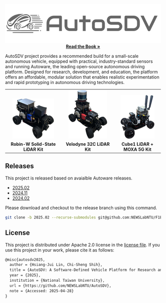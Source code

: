 
<p align="center">
  <img src="logo/logo_brand_gray.png" width=""/>
  <br>
  <a href="https://newslabntu.github.io/autosdv-book/">
    <strong>Read the Book »</strong>
  </a>
</p>

AutoSDV project provides a recommended build for a small-scale
autonomous vehicle, equipped with practical, industry-standard sensors
and running Autoware, the leading open-source autonomous driving
platform. Designed for research, development, and education, the
platform offers an affordable, modular solution that enables realistic
experimentation and rapid prototyping in autonomous driving
technologies.

<table align="center" border="0">
  <tr>
    <td align="center" valign="bottom">
      <img src="figures/model_robin-w.webp" alt="Robin-W Solid-State LiDAR Kit" width="80%"/>
    </td>
    <td align="center" valign="bottom">
      <img src="figures/model_velodyne_32c.webp" alt="Velodyne 32C LiDAR Kit" width="80%"/>
    </td>
    <td align="center" valign="bottom">
      <img src="figures/model_cube1_moxa-5g.webp" alt="Blickfeld Cube1 + MOXA 5G Kit" width="80%"/>
    </td>
  </tr>
  <tr>
    <td align="center">
      <b>Robin-W Solid-State LiDAR Kit</b>
    </td>
    <td align="center">
      <b>Velodyne 32C LiDAR Kit</b>
    </td>
    <td align="center">
      <b>Cube1 LiDAR + MOXA 5G Kit</b>
    </td>
  </tr>
</table>

## Releases

This project is released based on avaialble Autoware releases.

- [2025.02](https://github.com/NEWSLabNTU/F1EIGHTH/tree/2025.02)
- [2024.11](https://github.com/NEWSLabNTU/F1EIGHTH/tree/2024.11)
- [2024.02](https://github.com/NEWSLabNTU/F1EIGHTH/tree/2024.02)

Please download and checkout to the release branch using this command.

```sh
git clone -b 2025.02 --recurse-submodules git@github.com:NEWSLabNTU/F1EIGHTH.git
```

## License

This project is distributed under Apache 2.0 license in the [license
file](LICENSE.txt). If you use this project in your work, please cite
it as follows:

```latex
@misc{autosdv2025,
  author = {Hsiang-Jui Lin, Chi-Sheng Shih},
  title = {AutoSDV: A Software-Defined Vehicle Platform for Research and Education},
  year = {2025},
  institution = {National Taiwan University},
  url = {https://github.com/NEWSLabNTU/AutoSDV},
  note = {Accessed: 2025-04-28}
}
